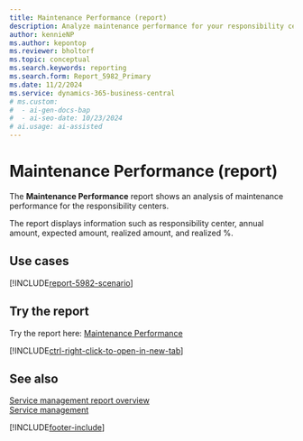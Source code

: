 ```yaml
---
title: Maintenance Performance (report)
description: Analyze maintenance performance for your responsibility centers.
author: kennieNP
ms.author: kepontop
ms.reviewer: bholtorf
ms.topic: conceptual
ms.search.keywords: reporting
ms.search.form: Report_5982_Primary
ms.date: 11/2/2024
ms.service: dynamics-365-business-central
# ms.custom:
#  - ai-gen-docs-bap
#  - ai-seo-date: 10/23/2024
# ai.usage: ai-assisted
---
```


# Maintenance Performance (report)

The **Maintenance Performance** report shows an analysis of maintenance performance for the responsibility centers.

The report displays information such as responsibility center, annual amount, expected amount, realized amount, and realized %. 


## Use cases

[!INCLUDE[report-5982-scenario](../includes/report-5982-scenario-include.md)]

<!-- 

Prompt

Below is a report in an ERP system. Provide 3-4 use cases for different personas working with project management or finance for projects.

Format like this:    
  
As a <persona>, use the report to    
* use case 1  
* use case 2    

Do not capitalize the persona names. 

Do not start lines with "Use the data to"

## Report name
Maintenance Performance

## Report description


### What the report does

### Use cases


Please include your data sources and URLs

-->


## Try the report

Try the report here: [Maintenance Performance](https://businesscentral.dynamics.com?report=5982)

[!INCLUDE[ctrl-right-click-to-open-in-new-tab](../includes/ctrl-right-click-to-open-in-new-tab.md)]


## See also

[Service management report overview](../service-reports.md)   
[Service management](../service-service.md)    

[!INCLUDE[footer-include](../includes/footer-banner.md)]